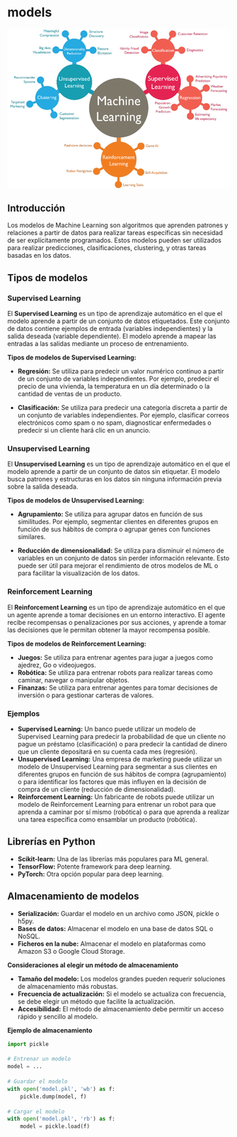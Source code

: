 # models

<img src="../../images/ml.png" width="700" >

## Introducción

Los modelos de Machine Learning son algoritmos que aprenden patrones y relaciones a partir de datos
para realizar tareas específicas sin necesidad de ser explícitamente programados. Estos modelos
pueden ser utilizados para realizar predicciones, clasificaciones,
clustering, y otras tareas basadas en los datos.

## Tipos de modelos

### Supervised Learning

El **Supervised Learning** es un tipo de aprendizaje automático en el que el modelo aprende a partir de un conjunto de datos etiquetados. Este conjunto de datos contiene ejemplos de entrada (variables independientes) y la salida deseada (variable dependiente). El modelo aprende a mapear las entradas a las salidas mediante un proceso de entrenamiento.

**Tipos de modelos de Supervised Learning:**

* **Regresión:** Se utiliza para predecir un valor numérico continuo a partir de un conjunto de variables independientes. Por ejemplo, predecir el precio de una vivienda, la temperatura en un día determinado o la cantidad de ventas de un producto.

* **Clasificación:** Se utiliza para predecir una categoría discreta a partir de un conjunto de variables independientes. Por ejemplo, clasificar correos electrónicos como spam o no spam, diagnosticar enfermedades o predecir si un cliente hará clic en un anuncio.

### Unsupervised Learning

El **Unsupervised Learning** es un tipo de aprendizaje automático en el que el modelo aprende a partir de un conjunto de datos sin etiquetar. El modelo busca patrones y estructuras en los datos sin ninguna información previa sobre la salida deseada.

**Tipos de modelos de Unsupervised Learning:**

* **Agrupamiento:** Se utiliza para agrupar datos en función de sus similitudes. Por ejemplo, segmentar clientes en diferentes grupos en función de sus hábitos de compra o agrupar genes con funciones similares.

* **Reducción de dimensionalidad:** Se utiliza para disminuir el número de variables en un conjunto de datos sin perder información relevante. Esto puede ser útil para mejorar el rendimiento de otros modelos de ML o para facilitar la visualización de los datos.

### Reinforcement Learning

El **Reinforcement Learning** es un tipo de aprendizaje automático en el que un agente aprende a tomar decisiones en un entorno interactivo. El agente recibe recompensas o penalizaciones por sus acciones, y aprende a tomar las decisiones que le permitan obtener la mayor recompensa posible.

**Tipos de modelos de Reinforcement Learning:**

* **Juegos:** Se utiliza para entrenar agentes para jugar a juegos como ajedrez, Go o videojuegos.
* **Robótica:** Se utiliza para entrenar robots para realizar tareas como caminar, navegar o manipular objetos.
* **Finanzas:** Se utiliza para entrenar agentes para tomar decisiones de inversión o para gestionar carteras de valores.

### Ejemplos

* **Supervised Learning:** Un banco puede utilizar un modelo de Supervised Learning para predecir la probabilidad de que un cliente no pague un préstamo (clasificación) o para predecir la cantidad de dinero que un cliente depositará en su cuenta cada mes (regresión).
* **Unsupervised Learning:** Una empresa de marketing puede utilizar un modelo de Unsupervised Learning para segmentar a sus clientes en diferentes grupos en función de sus hábitos de compra (agrupamiento) o para identificar los factores que más influyen en la decisión de compra de un cliente (reducción de dimensionalidad).
* **Reinforcement Learning:** Un fabricante de robots puede utilizar un modelo de Reinforcement Learning para entrenar un robot para que aprenda a caminar por sí mismo (robótica) o para que aprenda a realizar una tarea específica como ensamblar un producto (robótica).


## Librerías en Python

* **Scikit-learn:** Una de las librerías más populares para ML general.
* **TensorFlow:** Potente framework para deep learning.
* **PyTorch:** Otra opción popular para deep learning.

## Almacenamiento de modelos

* **Serialización:** Guardar el modelo en un archivo como JSON, pickle o h5py.
* **Bases de datos:** Almacenar el modelo en una base de datos SQL o NoSQL.
* **Ficheros en la nube:** Almacenar el modelo en plataformas como Amazon S3 o Google Cloud Storage.

**Consideraciones al elegir un método de almacenamiento**

* **Tamaño del modelo:** Los modelos grandes pueden requerir soluciones de almacenamiento más robustas.
* **Frecuencia de actualización:** Si el modelo se actualiza con frecuencia, se debe elegir un método que facilite la actualización.
* **Accesibilidad:** El método de almacenamiento debe permitir un acceso rápido y sencillo al modelo.

**Ejemplo de almacenamiento**

```python
import pickle

# Entrenar un modelo
model = ...

# Guardar el modelo
with open('model.pkl', 'wb') as f:
    pickle.dump(model, f)

# Cargar el modelo
with open('model.pkl', 'rb') as f:
    model = pickle.load(f)
```
